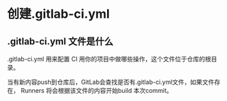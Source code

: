 # 创建.gitlab-ci.yml
##  .gitlab-ci.yml 文件是什么
.gitlab-ci.yml 用来配置 CI 用你的项目中做哪些操作，这个文件位于仓库的根目录。

当有新内容push到仓库后，GitLab会查找是否有.gitlab-ci.yml文件，如果文件存在， Runners 将会根据该文件的内容开始build 本次commit。
